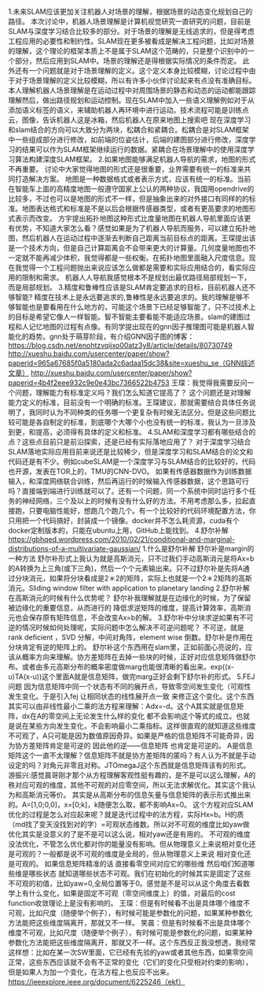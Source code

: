 1.未来SLAM应该更加关注机器人对场景的理解，根据场景的动态变化规划自己的路径。
     本次讨论中，机器人场景理解是计算机视觉研究一直研究的问题，目前是SLAM与深度学习结合比较多的部分。对于场景的理解是无线追求的，但是得考虑工程应用的必要性和制约性。SLAM现在更多被看成是解决工程问题，比如对场景的理解，这个理论的框架本质上不是属于SLAM这个范畴的，只是整个识别中的一个部分，然后应用到SLAM中。场景的理解还是得根据实际情况的条件而定。
此外还有一个问题就是对于场景理解的定义。这个定义本身比较模糊，讨论过程中由于对于场景理解的定义比较模糊，所以有许多小伙伴讨论起来有点没有准确目标。本人理解机器人场景理解是在运动过程中对周围场景的静态和动态的运动都能跟踪理解然后，做出路径规划和运动控制。现在SLAM中加入一些语义理解例如对于从添加语义标签的语义，来辅助机器人再环境中进行运动。技术流程可能是训练点云，图像，告诉机器人这是冰箱，然后机器人在原来地图上搜索吧
现在深度学习和slam结合的方向可以大致分为两块，松耦合和紧耦合。松耦合是对SLAM框架中一些组成部分进行修改，如前端的位姿估计，后端的建图部分进行修改，深度学习的结果可以作为SLAM框架继续运行的数据。紧耦合在场景理解中的使用深度学习算法构建深度SLAM框架。
2.如果地图能够满足机器人导航的需求，地图的形式不再重要。
讨论中大家觉得地图的形式还是很重要，业界需要有统一的标准来共同打造解决方案。
地图是一种数据格式或者表示方式，应该有统一的标准。当前在智能车上面的高精度地图一般遵守国家上公认的两种协议，我国用opendrive的比较多，不过也可以是地图的形式不一样，但是抽象出来的对外接口有同样的的标准。地图表达格式和标准是不是以后会根据传感器类型，或者有更高要求的地图形式表示而改变。
方宇提出拓扑地图这种形式比度量地图在机器人导航里面应该更有优势，不知道大家怎么看？感觉如果是为了机器人导航而服务，可以建立拓扑地图，然后机器人在运动过程中逐渐去判断自己距离当前目标点的距离。王琛提出该是一个技术方向，但是自己计算距离会不会带来更大的计算量。几何度量地图也不一定就不能再减少体积，我觉得都是一些权衡。在拓扑地图里面融入尺度信息。现在我觉得一个工程问题抛出来说应该怎么做都是需要和实际应用结合的，看实际应用的限制和需求。
机器人人导航我感觉根本不是规划出最优路径局部规划一下，而是局部规划。
3.精度和鲁棒性应该是SLAM肯定要追求的目标，目前机器人还不够智能?
精度在技术上是永远要追求的,鲁棒性是永远要追求的。我的理解是够不够智能也是要看用在什么地方的，可能这个场景下已经足够智能了，只不过技术上的目标是希望它像人一样智能。智不智能主要看能不能适应场景。slam的建图过程和人记忆地图的过程有点像。有同学提出现在的gnn因子推理图可能是机器人智能化的趋势。gnn处于萌芽阶段，有介绍GNN因子图的博客：         
https://blog.csdn.net/enohtzvqijxo00atz3y8/article/details/80730749
http://xueshu.baidu.com/usercenter/paper/show?paperid=965a67685f0a5180ada2c6adaa15dc38&site=xueshu_se（GNN综述文章）
http://xueshu.baidu.com/usercenter/paper/show?paperid=4b4f2eee932c9e0e43bc7366522b4753
王琛：我觉得我需要反问一个问题，理解能力有标准定义吗？我们怎么知道它提高了？
这个问题还是对理解能力定义的标准，目前没有一个明确的标准。王琛建议，那就需要结合具体任务说明了，我同时认为不同种类的任务哪一个更复杂有时候无法区分。但是这些问题比较可能是各自制定的标准，到底哪个大哪个小也没有统一的标准，我认为一旦涉及到更，和提高，必须得有具体的定义和标准。
4.SLAM和深度学习都有哪些结合的点？这些点目前只是前沿探索，还是已经有实际落地应用了？
 对于深度学习结合SLAM落地实际应用目前来说还是比较稀少，但是深度学习和SLAM结合的论文和代码还是有不少。例如cubeSLAM是一个深度学习与SLAM结合的比较好的，代码也开源，发表在TOR上的，TMU的CNN-DVO。
如果有传感器数据作为训练数据输入，和深度网络联合训练，然后再运行的时候输入传感器数据，这个思路可行吗？直接端到端进行训练就可以了。还有一个问题，同一个系统中同时运行多个任务的神经网络，三个及以上的时候有没有什么好的方法。不用考虑那么多，拉起直接跑，只要电脑性能好，想跑几个跑几个。有一个比较好的代码环境配置方法，你只用把一个代码搞好，封装成一个镜像。docker并不怎么耗资源，cuda有个docker定制版本的，只能在ubuntu上用，GitHub上能找到。
4.舒尔补解
https://gbhqed.wordpress.com/2010/02/21/conditional-and-marginal-distributions-of-a-multivariate-gaussian/
1.什么是舒尔补解
舒尔补是margin的一种方法
舒尔补形式上我认为就是高斯消元，只不过我们手动高斯消元是将Ax=b的A转换为上三角(或下三角)，然后一个个元素输出来。只不过舒尔补是先将A通过分块消元，如果将分块看成是2＊2的矩阵，实际上也就是一个2＊2矩阵的高斯消元。Sliding window filter with application to planetary landing
2.舒尔补解在高斯消元的时候有什么优势呢？
  舒尔补我理解就是在边缘化的时候，为了保留被边缘化的重要信息，从而进行的
降低求逆矩阵的维度，提高计算效率，高斯消元也会保存原有矩阵信息，不会改变Ax=b的解。
3.舒尔补中分块求逆如果有不可逆的情况时候如何处理呢，实际问题中怎么解决不可逆问题呢？
  不可逆，就是 rank deficient ，SVD 分解，中间对角阵，element wise 倒数。舒尔补是作用在分块肯定有逆的矩阵上的。
舒尔补这个东西用在slam里，正如前面心亮说的，应该从概率方向来理解。协方差矩阵在去掉一些块的时候，正好对应信息矩阵做舒尔布。或者由多元高斯分布的概率密度做marg也能很清晰的看出来。exp((x-u)TA(x-u))这个里面A就是信息矩阵，做完marg正好会剩下舒尔补的形式。
5.FEJ问题
    因为信息矩阵中同一个状态有不同的展开点，导致零空间发生变化（可观性发生变化。于是引入fej 让相同状态的线性展开点一致 来修正这个变化。这个东西其实可以由非线性最小二乘的法方程来理解：Adx=-d。这个A其实就是信息矩阵，dx在A的零空间上无论发生什么样的变化 都不会影响这个等式的成立。也就是说在某些方向发生变化，不会影响最小二乘指标。这样很直观的就知道这些维度不可观了，A只可能是因为数值原因奇异。如果是严格的信息矩阵不可能奇异，因为协方差矩阵肯定是可逆的 因此他的逆——信息矩阵 也肯定是可逆的。
    A是信息矩阵这个一直不太理解？信息矩阵不就是协方差矩阵的匿吗？有人认为不就是手动设定的吗？对角元非零且对称。JTOmegaJ这个东西就是信息矩阵该有的形式。
    游振兴:感觉晨哥刚才那个从方程理解客观性挺有趣的，是不是可以这么理解，A的秩对应可观的维度，其他不可观的对应零空间，所以无法求解优化。其实这个我认为和高斯消元等价。
    其实是从高斯分布的信息矢量与信息矩阵的表示形式推出来的。A=[1,0;0,0]，x=[0;k]，k随便怎么取，都不影响Ax=0。
    这个方程对应SLAM优化的过程是怎么对应起来呢？就是迭代过程中的法方程，实际Hx=b。H的质（md找了变天没找到对的字）=可观状态维数。所以对不可观的维度比如yaw做优化其实是没意义的了是不是可以这么说，相对yaw还是有用的。
    不可观的维度没法优化，不管怎么优化都对你的能量没有影响。但从物理意义上来说相对变化还是可观的？一般都是说不可观的维度是全局的，但从物理意义上来说 相对变化还是可观的。
如果信息矩阵精准的话 直接看零空间对应它的哪些维 然后咱们知道哪些维是哪些状态 就知道哪些状态不可观。我们在初始化的时候其实是固定了这些不可观的初值，比如yaw=0,全局位置等于0。感觉是不是可以从这个角度去看数学上有什么变化，如果是固定不可观（零空间维度上）的值，对最后的cost function收敛理论上是没有影响的。
王琛：但是有时候看不出是具体哪个维度不可观，比如尺度（随便举个例子），有时候可能是参数化的问题，如果某种参数化方法能把这些维度隔离开，那就又不一样。
笑晨：但是有时候看不出是具体哪个维度不可观，比如尺度（随便举个例子），有时候可能是参数化的问题，如果某种参数化方法能把这些维度隔离开，那就又不一样。这个东西反正我没想透，我经常这样想：比如在某一次SW里面，它已经有先验的yaw或者其他东西，如果零空间正常，这些东西应该就不会有不正常的变化（它们的变化只受相对约束的影响），但是如果人为加一个变化，在法方程上也反应不出来。
https://ieeexplore.ieee.org/document/6225246（ekf）
